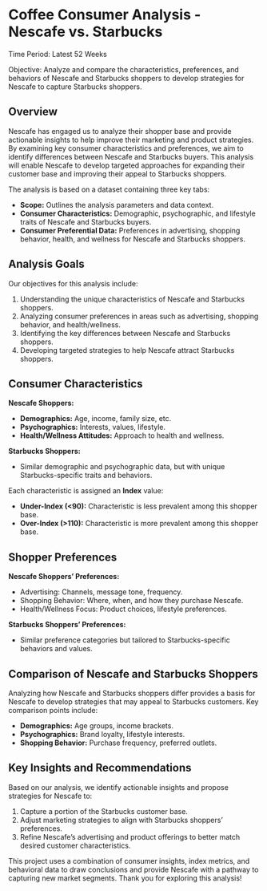 # Coffee Consumer Analysis - Nescafe vs. Starbucks

Time Period: Latest 52 Weeks

Objective: Analyze and compare the characteristics, preferences, and behaviors of Nescafe and Starbucks shoppers to develop strategies for Nescafe to capture Starbucks shoppers.

## **Overview**

Nescafe has engaged us to analyze their shopper base and provide actionable insights to help improve their marketing and product strategies. By examining key consumer characteristics and preferences, we aim to identify differences between Nescafe and Starbucks buyers. This analysis will enable Nescafe to develop targeted approaches for expanding their customer base and improving their appeal to Starbucks shoppers.

The analysis is based on a dataset containing three key tabs:
- **Scope:** Outlines the analysis parameters and data context.
- **Consumer Characteristics:** Demographic, psychographic, and lifestyle traits of Nescafe and Starbucks buyers.
- **Consumer Preferential Data:** Preferences in advertising, shopping behavior, health, and wellness for Nescafe and Starbucks shoppers.

## Analysis Goals

Our objectives for this analysis include:
1. Understanding the unique characteristics of Nescafe and Starbucks shoppers.
2. Analyzing consumer preferences in areas such as advertising, shopping behavior, and health/wellness.
3. Identifying the key differences between Nescafe and Starbucks shoppers.
4. Developing targeted strategies to help Nescafe attract Starbucks shoppers.

## Consumer Characteristics

**Nescafe Shoppers:**
- **Demographics:** Age, income, family size, etc.
- **Psychographics:** Interests, values, lifestyle.
- **Health/Wellness Attitudes:** Approach to health and wellness.

**Starbucks Shoppers:**
- Similar demographic and psychographic data, but with unique Starbucks-specific traits and behaviors.

Each characteristic is assigned an **Index** value:
- **Under-Index (<90):** Characteristic is less prevalent among this shopper base.
- **Over-Index (>110):** Characteristic is more prevalent among this shopper base.

## Shopper Preferences

**Nescafe Shoppers’ Preferences:**
- Advertising: Channels, message tone, frequency.
- Shopping Behavior: Where, when, and how they purchase Nescafe.
- Health/Wellness Focus: Product choices, lifestyle preferences.

**Starbucks Shoppers’ Preferences:**
- Similar preference categories but tailored to Starbucks-specific behaviors and values.

## Comparison of Nescafe and Starbucks Shoppers

Analyzing how Nescafe and Starbucks shoppers differ provides a basis for Nescafe to develop strategies that may appeal to Starbucks customers. Key comparison points include:
- **Demographics:** Age groups, income brackets.
- **Psychographics:** Brand loyalty, lifestyle interests.
- **Shopping Behavior:** Purchase frequency, preferred outlets.

## Key Insights and Recommendations

Based on our analysis, we identify actionable insights and propose strategies for Nescafe to:
1. Capture a portion of the Starbucks customer base.
2. Adjust marketing strategies to align with Starbucks shoppers’ preferences.
3. Refine Nescafe’s advertising and product offerings to better match desired customer characteristics.

This project uses a combination of consumer insights, index metrics, and behavioral data to draw conclusions and provide Nescafe with a pathway to capturing new market segments. Thank you for exploring this analysis!
